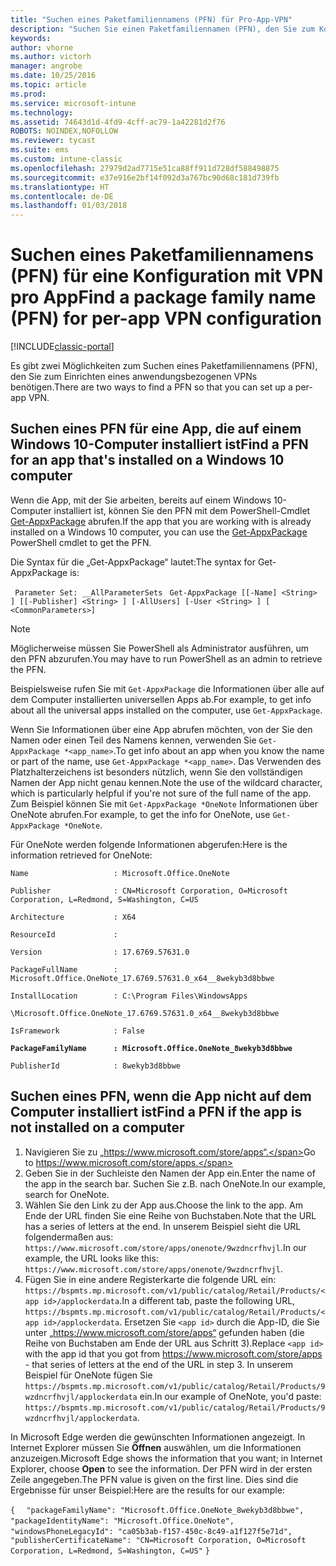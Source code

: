 ```yaml
---
title: "Suchen eines Paketfamiliennamens (PFN) für Pro-App-VPN"
description: "Suchen Sie einen Paketfamiliennamen (PFN), den Sie zum Konfigurieren eines anwendungsbezogenen VPN („VPN pro App“) benötigen."
keywords: 
author: vhorne
ms.author: victorh
manager: angrobe
ms.date: 10/25/2016
ms.topic: article
ms.prod: 
ms.service: microsoft-intune
ms.technology: 
ms.assetid: 74643d1d-4fd9-4cff-ac79-1a42281d2f76
ROBOTS: NOINDEX,NOFOLLOW
ms.reviewer: tycast
ms.suite: ems
ms.custom: intune-classic
ms.openlocfilehash: 27979d2ad7715e51ca88ff911d728df588498875
ms.sourcegitcommit: e37e916e2bf14f092d3a767bc90d68c181d739fb
ms.translationtype: HT
ms.contentlocale: de-DE
ms.lasthandoff: 01/03/2018
---
```

# <a name="find-a-package-family-name-pfn-for-per-app-vpn-configuration"></a><span data-ttu-id="7e897-103">Suchen eines Paketfamiliennamens (PFN) für eine Konfiguration mit VPN pro App</span><span class="sxs-lookup"><span data-stu-id="7e897-103">Find a package family name (PFN) for per-app VPN configuration</span></span>

[!INCLUDE[classic-portal](../includes/classic-portal.md)]

<span data-ttu-id="7e897-104">Es gibt zwei Möglichkeiten zum Suchen eines Paketfamiliennamens (PFN), den Sie zum Einrichten eines anwendungsbezogenen VPNs benötigen.</span><span class="sxs-lookup"><span data-stu-id="7e897-104">There are two ways to find a PFN so that you can set up a per-app VPN.</span></span>

## <a name="find-a-pfn-for-an-app-thats-installed-on-a-windows-10-computer"></a><span data-ttu-id="7e897-105">Suchen eines PFN für eine App, die auf einem Windows 10-Computer installiert ist</span><span class="sxs-lookup"><span data-stu-id="7e897-105">Find a PFN for an app that's installed on a Windows 10 computer</span></span>

<span data-ttu-id="7e897-106">Wenn die App, mit der Sie arbeiten, bereits auf einem Windows 10-Computer installiert ist, können Sie den PFN mit dem PowerShell-Cmdlet [Get-AppxPackage](https://technet.microsoft.com/library/hh856044.aspx) abrufen.</span><span class="sxs-lookup"><span data-stu-id="7e897-106">If the app that you are working with is already installed on a Windows 10 computer, you can use the [Get-AppxPackage](https://technet.microsoft.com/library/hh856044.aspx) PowerShell cmdlet to get the PFN.</span></span>

<span data-ttu-id="7e897-107">Die Syntax für die „Get-AppxPackage“ lautet:</span><span class="sxs-lookup"><span data-stu-id="7e897-107">The syntax for Get-AppxPackage is:</span></span>

` Parameter Set: __AllParameterSets`
` Get-AppxPackage [[-Name] <String> ] [[-Publisher] <String> ] [-AllUsers] [-User <String> ] [ <CommonParameters>]`

> [!NOTE]
> <span data-ttu-id="7e897-108">Möglicherweise müssen Sie PowerShell als Administrator ausführen, um den PFN abzurufen.</span><span class="sxs-lookup"><span data-stu-id="7e897-108">You may have to run PowerShell as an admin to retrieve the PFN.</span></span>

<span data-ttu-id="7e897-109">Beispielsweise rufen Sie mit `Get-AppxPackage` die Informationen über alle auf dem Computer installierten universellen Apps ab.</span><span class="sxs-lookup"><span data-stu-id="7e897-109">For example, to get info about all the universal apps installed on the computer, use `Get-AppxPackage`.</span></span>

<span data-ttu-id="7e897-110">Wenn Sie Informationen über eine App abrufen möchten, von der Sie den Namen oder einen Teil des Namens kennen, verwenden Sie `Get-AppxPackage *<app_name>`.</span><span class="sxs-lookup"><span data-stu-id="7e897-110">To get info about an app when you know the name or part of the name, use `Get-AppxPackage *<app_name>`.</span></span> <span data-ttu-id="7e897-111">Das Verwenden des Platzhalterzeichens ist besonders nützlich, wenn Sie den vollständigen Namen der App nicht genau kennen.</span><span class="sxs-lookup"><span data-stu-id="7e897-111">Note the use of the wildcard character, which is particularly helpful if you're not sure of the full name of the app.</span></span> <span data-ttu-id="7e897-112">Zum Beispiel können Sie mit `Get-AppxPackage *OneNote` Informationen über OneNote abrufen.</span><span class="sxs-lookup"><span data-stu-id="7e897-112">For example, to get the info for OneNote, use `Get-AppxPackage *OneNote`.</span></span>


<span data-ttu-id="7e897-113">Für OneNote werden folgende Informationen abgerufen:</span><span class="sxs-lookup"><span data-stu-id="7e897-113">Here is the information retrieved for OneNote:</span></span>

`Name                   : Microsoft.Office.OneNote`

`Publisher              : CN=Microsoft Corporation, O=Microsoft Corporation, L=Redmond, S=Washington, C=US`

`Architecture           : X64`

`ResourceId             :`

`Version                : 17.6769.57631.0`

`PackageFullName        : Microsoft.Office.OneNote_17.6769.57631.0_x64__8wekyb3d8bbwe`

`InstallLocation        : C:\Program Files\WindowsApps`

`\Microsoft.Office.OneNote_17.6769.57631.0_x64__8wekyb3d8bbwe`

`IsFramework            : False`

**`PackageFamilyName      : Microsoft.Office.OneNote_8wekyb3d8bbwe`**

`PublisherId            : 8wekyb3d8bbwe`



## <a name="find-a-pfn-if-the-app-is-not-installed-on-a-computer"></a><span data-ttu-id="7e897-114">Suchen eines PFN, wenn die App nicht auf dem Computer installiert ist</span><span class="sxs-lookup"><span data-stu-id="7e897-114">Find a PFN if the app is not installed on a computer</span></span>

1.  <span data-ttu-id="7e897-115">Navigieren Sie zu „https://www.microsoft.com/store/apps“.</span><span class="sxs-lookup"><span data-stu-id="7e897-115">Go to https://www.microsoft.com/store/apps.</span></span>
2.  <span data-ttu-id="7e897-116">Geben Sie in der Suchleiste den Namen der App ein.</span><span class="sxs-lookup"><span data-stu-id="7e897-116">Enter the name of the app in the search bar.</span></span> <span data-ttu-id="7e897-117">Suchen Sie z.B. nach OneNote.</span><span class="sxs-lookup"><span data-stu-id="7e897-117">In our example, search for OneNote.</span></span>
3.  <span data-ttu-id="7e897-118">Wählen Sie den Link zu der App aus.</span><span class="sxs-lookup"><span data-stu-id="7e897-118">Choose the link to the app.</span></span> <span data-ttu-id="7e897-119">Am Ende der URL finden Sie eine Reihe von Buchstaben.</span><span class="sxs-lookup"><span data-stu-id="7e897-119">Note that the URL has a series of letters at the end.</span></span> <span data-ttu-id="7e897-120">In unserem Beispiel sieht die URL folgendermaßen aus: `https://www.microsoft.com/store/apps/onenote/9wzdncrfhvjl`.</span><span class="sxs-lookup"><span data-stu-id="7e897-120">In our example, the URL looks like this: `https://www.microsoft.com/store/apps/onenote/9wzdncrfhvjl`.</span></span>
4.  <span data-ttu-id="7e897-121">Fügen Sie in eine andere Registerkarte die folgende URL ein: `https://bspmts.mp.microsoft.com/v1/public/catalog/Retail/Products/<app id>/applockerdata`.</span><span class="sxs-lookup"><span data-stu-id="7e897-121">In a different tab, paste the following URL, `https://bspmts.mp.microsoft.com/v1/public/catalog/Retail/Products/<app id>/applockerdata`.</span></span> <span data-ttu-id="7e897-122">Ersetzen Sie `<app id>` durch die App-ID, die Sie unter „https://www.microsoft.com/store/apps“ gefunden haben (die Reihe von Buchstaben am Ende der URL aus Schritt 3).</span><span class="sxs-lookup"><span data-stu-id="7e897-122">Replace `<app id>` with the app id that you got from https://www.microsoft.com/store/apps - that series of letters at the end of the URL in step 3.</span></span> <span data-ttu-id="7e897-123">In unserem Beispiel für OneNote fügen Sie `https://bspmts.mp.microsoft.com/v1/public/catalog/Retail/Products/9wzdncrfhvjl/applockerdata` ein.</span><span class="sxs-lookup"><span data-stu-id="7e897-123">In our example of OneNote, you'd paste: `https://bspmts.mp.microsoft.com/v1/public/catalog/Retail/Products/9wzdncrfhvjl/applockerdata`.</span></span>

<span data-ttu-id="7e897-124">In Microsoft Edge werden die gewünschten Informationen angezeigt. In Internet Explorer müssen Sie **Öffnen** auswählen, um die Informationen anzuzeigen.</span><span class="sxs-lookup"><span data-stu-id="7e897-124">Microsoft Edge shows the information that you want; in Internet Explorer, choose **Open** to see the information.</span></span> <span data-ttu-id="7e897-125">Der PFN wird in der ersten Zeile angegeben.</span><span class="sxs-lookup"><span data-stu-id="7e897-125">The PFN value is given on the first line.</span></span> <span data-ttu-id="7e897-126">Dies sind die Ergebnisse für unser Beispiel:</span><span class="sxs-lookup"><span data-stu-id="7e897-126">Here are the results for our example:</span></span>


`{`
`  "packageFamilyName": "Microsoft.Office.OneNote_8wekyb3d8bbwe",`
`  "packageIdentityName": "Microsoft.Office.OneNote",`
`  "windowsPhoneLegacyId": "ca05b3ab-f157-450c-8c49-a1f127f5e71d",`
`  "publisherCertificateName": "CN=Microsoft Corporation, O=Microsoft Corporation, L=Redmond, S=Washington, C=US"`
`}`
